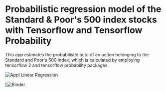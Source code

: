 # Probabilistic regression model of the Standard & Poor's 500 index stocks with Tensorflow and Tensorflow Probability

This app estimates the probabilistic beta of an action belonging to the Standard and Poor's 500 index, which is calculated by employing tensorflow 2 and tensorflow probability packages.



![Appl Linear Regression](https://github.com/tiagogiraldo/Probabilistic_regresion_Stocks_SP500_TFP_Streamlit_API/blob/main/appl_lr_5y_w.png)




[![Binder](https://mybinder.org/v2/gh/tiagogiraldo/Probabilistic_regresion_Stocks_SP500_TFP_Streamlit_API/master?urlpath=proxy/F8501/)
